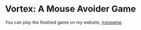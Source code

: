 # Vortex: A Mouse Avoider Game

You can play the finished game on my website, [Ironswine](http://www.ironswine.com/play/270/Vortex "Play Vortex on Ironswine").